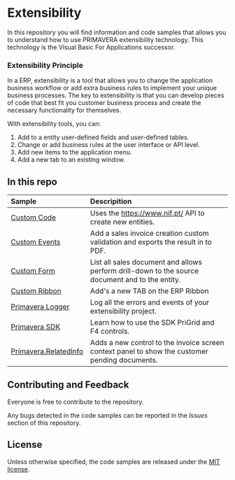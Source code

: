 # Extensibility

In this repository you will find information and code samples that allows you to understand how to use PRIMAVERA extensibility technology. This technology is the Visual Basic For Applications successor.

###  Extensibility Principle
In a ERP, extensibility is a tool that allows you to change the application business workflow or add extra business rules to implement your unique business processes.
The key to extensibility is that you can develop pieces of code that best fit you customer business process and create the necessary functionality for themselves.

With extensibility tools, you can:
1) Add to a entity user-defined fields and user-defined tables.
2) Change or add business rules at the user interface or API level.
3) Add new items to the application menu.
4) Add a new tab to an existing window.

## In this repo

| Sample                                 | Descripition     |
| :------------------------------------- | :--------------- |
| [Custom Code](https://github.com/PrimaverabssDeveloper/ERP10Extensibility/tree/master/Custom%20Code)                    | Uses the https://www.nif.pt/ API to create new entities. |
| [Custom Events](https://github.com/PrimaverabssDeveloper/ERP10Extensibility/tree/master/Custom%20Events)                | Add a sales invoice creation custom validation and exports the result in to PDF. |
| [Custom Form](https://github.com/PrimaverabssDeveloper/ERP10Extensibility/tree/master/Custom%20Form)                    | List all sales document and allows perform drill-down to the source document and to the entity. |
| [Custom Ribbon](https://github.com/PrimaverabssDeveloper/ERP10Extensibility/tree/master/Custom%20Ribbon)                | Add's a new TAB on the ERP Ribbon |
| [Primavera Logger](https://github.com/PrimaverabssDeveloper/ERP10Extensibility/tree/master/Primavera%20Logger)          | Log all the errors and events of your extensibility project. |
| [Primavera SDK](https://github.com/PrimaverabssDeveloper/ERP10Extensibility/tree/master/Primavera%20SDK)                | Learn how to use the SDK PriGrid and F4 controls. |
| [Primavera.RelatedInfo](https://github.com/PrimaverabssDeveloper/ERP10Extensibility/tree/master/Primavera.RelatedInfo)  | Adds a new control to the invoice screen context panel to show the customer pending documents.|

## Contributing and Feedback
Everyone is free to contribute to the repository.

Any bugs detected in the code samples can be reported in the *Issues* section of this repository.

## License
Unless otherwise specified, the code samples are released under the [MIT license](https://pt.wikipedia.org/wiki/Licen%C3%A7a_MIT).
